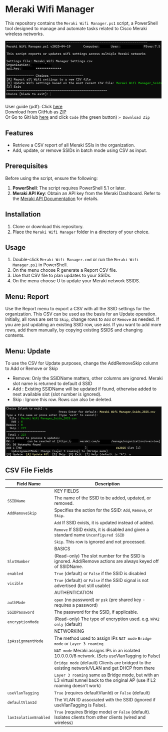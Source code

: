 # Meraki Wifi Manager

This repository contains the `Meraki Wifi Manager.ps1` script, a PowerShell tool designed to manage and automate tasks related to Cisco Meraki wireless networks.

<img src=https://raw.githubusercontent.com/ITAutomator/Assets/main/Meraki/MerakiWifiMain.png alt="screenshot" width="500"/>

User guide (pdf): Click [here](https://github.com/ITAutomator/MerakiWifiManager/blob/main/MerakiWifiManager%20Readme.pdf)  
Download from GitHub as [ZIP](https://github.com/ITAutomator/MerakiWifiManager/archive/refs/heads/main.zip)  
Or Go to GitHub [here](https://github.com/ITAutomator/MerakiWifiManager) and click `Code` (the green button) `> Download Zip`  

## Features

- Retrieve a CSV report of all Meraki SSIs in the organization.
- Add, update, or remove SSIDs in batch mode using CSV as input.

## Prerequisites

Before using the script, ensure the following:

1. **PowerShell**: The script requires PowerShell 5.1 or later.
2. **Meraki API Key**: Obtain an API key from the Meraki Dashboard. Refer to the [Meraki API Documentation](https://developer.cisco.com/meraki/api/) for details.

## Installation

1. Clone or download this repository.
2. Place the `Meraki Wifi Manager` folder in a directory of your choice.

## Usage

1. Double-click `Meraki Wifi Manager.cmd` or run the `Meraki Wifi Manager.ps1` in PowerShell.
2. On the menu choose R generate a Report CSV file.
3. Use that CSV file to plan updates to your SSIDs.
4. On the menu choose U to update your Meraki network SSIDS.

## Menu: Report

Use the Report menu to export a CSV with all the SSID settings for the organization.
This CSV can be used as the basis for an Update operation.
Initially, all rows are set to `Skip`, change rows to `Add` or `Remove` as needed.
If you are just updating an existing SSID row, use `Add`.
If you want to add more rows, add them manually, by copying existing SSIDS and changing contents.

## Menu: Update

To use the CSV for Update purposes, change the AddRemoveSkip column to Add or Remove or Skip

- Remove: Only the SSIDName matters, other columns are ignored.  Meraki slot name is returned to default d SSID
- Add   : Existing SSIDName will be updated if found, otherwise added to next available slot (slot number is ignored).
- Skip  : Ignore this row. Rows can also be deleted.  

<img src=https://raw.githubusercontent.com/ITAutomator/Assets/main/Meraki/MerakiWifiUpdate.png alt="screenshot" width="500"/>

## CSV File Fields

| **Field Name**       | **Description**                                                                 |
|----------------------|---------------------------------------------------------------------------------|
|                      | KEY FIELDS                      |
| `SSIDName`           | The name of the SSID to be added, updated, or removed.                         |
| `AddRemoveSkip`      | Specifies the action for the SSID: `Add`, `Remove`, or `Skip`.   |
|                      | `Add` If SSID exists, it is updated instead of added.    |
|                      | `Remove` If SSID exists, it is disabled and given a standard name `Unconfigured SSID`  |
|                      | `Skip`.  This row is ignored and not processed.    |
|                      | BASICS                      |
| `SlotNumber`         | (Read-only) The slot number for the SSID is ignored. Add/Remove actions are always keyed off of SSIDName.|
| `enabled`            | `True` (default) or `False` if the SSID is disabled                   |
| `visible`            | `True` (default) or `False` if the SSID signal is not advertised (but still usable)                   |
|                      | AUTHENTICATION                    |
| `authMode`           | `open` (no password) or `psk` (pre shared key - requires a password)                           |
| `SSIDPassword`       | The password for the SSID, if applicable.                                      |
| `encryptionMode`     | (Read-only) The type of encryption used. e.g. `WPA2 only` (default)                     |
|                      |   NETWORKING                    |
| `ipAssignmentMode`   | The method used to assign IPs `NAT mode` `Bridge mode` or `Layer 3 roaming`        |
|                      | `NAT mode` Meraki assigns IPs in an isolated 10.0.0.0/8 network. (Sets useVlanTagging to False)     |
|                      | `Bridge mode` (default) Clients are bridged to the existing network/VLAN and get DHCP from there     |
|                      | `Layer 3 roaming` same as Bridge mode, but with an L3 virtual tunnel back to the original AP (use if L2 roaming doesn't work)   |
| `useVlanTagging`     | `True` (requires defaultVlanId) or `False` (default)                          |
| `defaultVlanId`      | The VLAN ID associated with the SSID (ignored if useVlanTagging is False).           |
| `lanIsolationEnabled`| `True` (requires Bridge mode) or `False` (default). Isolates clients from other clients (wired and wireless)                        |
